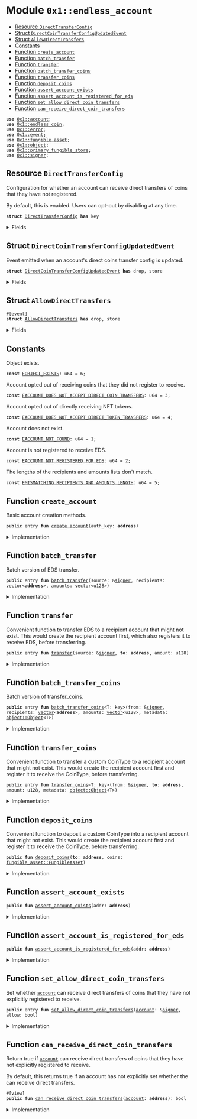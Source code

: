 
<a id="0x1_endless_account"></a>

# Module `0x1::endless_account`



-  [Resource `DirectTransferConfig`](#0x1_endless_account_DirectTransferConfig)
-  [Struct `DirectCoinTransferConfigUpdatedEvent`](#0x1_endless_account_DirectCoinTransferConfigUpdatedEvent)
-  [Struct `AllowDirectTransfers`](#0x1_endless_account_AllowDirectTransfers)
-  [Constants](#@Constants_0)
-  [Function `create_account`](#0x1_endless_account_create_account)
-  [Function `batch_transfer`](#0x1_endless_account_batch_transfer)
-  [Function `transfer`](#0x1_endless_account_transfer)
-  [Function `batch_transfer_coins`](#0x1_endless_account_batch_transfer_coins)
-  [Function `transfer_coins`](#0x1_endless_account_transfer_coins)
-  [Function `deposit_coins`](#0x1_endless_account_deposit_coins)
-  [Function `assert_account_exists`](#0x1_endless_account_assert_account_exists)
-  [Function `assert_account_is_registered_for_eds`](#0x1_endless_account_assert_account_is_registered_for_eds)
-  [Function `set_allow_direct_coin_transfers`](#0x1_endless_account_set_allow_direct_coin_transfers)
-  [Function `can_receive_direct_coin_transfers`](#0x1_endless_account_can_receive_direct_coin_transfers)


<pre><code><b>use</b> <a href="account.md#0x1_account">0x1::account</a>;
<b>use</b> <a href="endless_coin.md#0x1_endless_coin">0x1::endless_coin</a>;
<b>use</b> <a href="../../endless-stdlib/../move-stdlib/doc/error.md#0x1_error">0x1::error</a>;
<b>use</b> <a href="event.md#0x1_event">0x1::event</a>;
<b>use</b> <a href="fungible_asset.md#0x1_fungible_asset">0x1::fungible_asset</a>;
<b>use</b> <a href="object.md#0x1_object">0x1::object</a>;
<b>use</b> <a href="primary_fungible_store.md#0x1_primary_fungible_store">0x1::primary_fungible_store</a>;
<b>use</b> <a href="../../endless-stdlib/../move-stdlib/doc/signer.md#0x1_signer">0x1::signer</a>;
</code></pre>



<a id="0x1_endless_account_DirectTransferConfig"></a>

## Resource `DirectTransferConfig`

Configuration for whether an account can receive direct transfers of coins that they have not registered.

By default, this is enabled. Users can opt-out by disabling at any time.


<pre><code><b>struct</b> <a href="endless_account.md#0x1_endless_account_DirectTransferConfig">DirectTransferConfig</a> <b>has</b> key
</code></pre>



<details>
<summary>Fields</summary>


<dl>
<dt>
<code>allow_arbitrary_coin_transfers: bool</code>
</dt>
<dd>

</dd>
</dl>


</details>

<a id="0x1_endless_account_DirectCoinTransferConfigUpdatedEvent"></a>

## Struct `DirectCoinTransferConfigUpdatedEvent`

Event emitted when an account's direct coins transfer config is updated.


<pre><code><b>struct</b> <a href="endless_account.md#0x1_endless_account_DirectCoinTransferConfigUpdatedEvent">DirectCoinTransferConfigUpdatedEvent</a> <b>has</b> drop, store
</code></pre>



<details>
<summary>Fields</summary>


<dl>
<dt>
<code>new_allow_direct_transfers: bool</code>
</dt>
<dd>

</dd>
</dl>


</details>

<a id="0x1_endless_account_AllowDirectTransfers"></a>

## Struct `AllowDirectTransfers`



<pre><code>#[<a href="event.md#0x1_event">event</a>]
<b>struct</b> <a href="endless_account.md#0x1_endless_account_AllowDirectTransfers">AllowDirectTransfers</a> <b>has</b> drop, store
</code></pre>



<details>
<summary>Fields</summary>


<dl>
<dt>
<code><a href="account.md#0x1_account">account</a>: <b>address</b></code>
</dt>
<dd>

</dd>
<dt>
<code>new_allow_direct_transfers: bool</code>
</dt>
<dd>

</dd>
</dl>


</details>

<a id="@Constants_0"></a>

## Constants


<a id="0x1_endless_account_EOBJECT_EXISTS"></a>

Object exists.


<pre><code><b>const</b> <a href="endless_account.md#0x1_endless_account_EOBJECT_EXISTS">EOBJECT_EXISTS</a>: u64 = 6;
</code></pre>



<a id="0x1_endless_account_EACCOUNT_DOES_NOT_ACCEPT_DIRECT_COIN_TRANSFERS"></a>

Account opted out of receiving coins that they did not register to receive.


<pre><code><b>const</b> <a href="endless_account.md#0x1_endless_account_EACCOUNT_DOES_NOT_ACCEPT_DIRECT_COIN_TRANSFERS">EACCOUNT_DOES_NOT_ACCEPT_DIRECT_COIN_TRANSFERS</a>: u64 = 3;
</code></pre>



<a id="0x1_endless_account_EACCOUNT_DOES_NOT_ACCEPT_DIRECT_TOKEN_TRANSFERS"></a>

Account opted out of directly receiving NFT tokens.


<pre><code><b>const</b> <a href="endless_account.md#0x1_endless_account_EACCOUNT_DOES_NOT_ACCEPT_DIRECT_TOKEN_TRANSFERS">EACCOUNT_DOES_NOT_ACCEPT_DIRECT_TOKEN_TRANSFERS</a>: u64 = 4;
</code></pre>



<a id="0x1_endless_account_EACCOUNT_NOT_FOUND"></a>

Account does not exist.


<pre><code><b>const</b> <a href="endless_account.md#0x1_endless_account_EACCOUNT_NOT_FOUND">EACCOUNT_NOT_FOUND</a>: u64 = 1;
</code></pre>



<a id="0x1_endless_account_EACCOUNT_NOT_REGISTERED_FOR_EDS"></a>

Account is not registered to receive EDS.


<pre><code><b>const</b> <a href="endless_account.md#0x1_endless_account_EACCOUNT_NOT_REGISTERED_FOR_EDS">EACCOUNT_NOT_REGISTERED_FOR_EDS</a>: u64 = 2;
</code></pre>



<a id="0x1_endless_account_EMISMATCHING_RECIPIENTS_AND_AMOUNTS_LENGTH"></a>

The lengths of the recipients and amounts lists don't match.


<pre><code><b>const</b> <a href="endless_account.md#0x1_endless_account_EMISMATCHING_RECIPIENTS_AND_AMOUNTS_LENGTH">EMISMATCHING_RECIPIENTS_AND_AMOUNTS_LENGTH</a>: u64 = 5;
</code></pre>



<a id="0x1_endless_account_create_account"></a>

## Function `create_account`

Basic account creation methods.


<pre><code><b>public</b> entry <b>fun</b> <a href="endless_account.md#0x1_endless_account_create_account">create_account</a>(auth_key: <b>address</b>)
</code></pre>



<details>
<summary>Implementation</summary>


<pre><code><b>public</b> entry <b>fun</b> <a href="endless_account.md#0x1_endless_account_create_account">create_account</a>(auth_key: <b>address</b>) {
    <b>assert</b>!(!<a href="object.md#0x1_object_is_object">object::is_object</a>(auth_key), <a href="../../endless-stdlib/../move-stdlib/doc/error.md#0x1_error_invalid_argument">error::invalid_argument</a>(<a href="endless_account.md#0x1_endless_account_EOBJECT_EXISTS">EOBJECT_EXISTS</a>));
    <b>let</b> <a href="../../endless-stdlib/../move-stdlib/doc/signer.md#0x1_signer">signer</a> = <a href="account.md#0x1_account_create_account">account::create_account</a>(auth_key);
    <a href="primary_fungible_store.md#0x1_primary_fungible_store_ensure_primary_store_exists">primary_fungible_store::ensure_primary_store_exists</a>(<a href="../../endless-stdlib/../move-stdlib/doc/signer.md#0x1_signer_address_of">signer::address_of</a>(&<a href="../../endless-stdlib/../move-stdlib/doc/signer.md#0x1_signer">signer</a>), <a href="endless_coin.md#0x1_endless_coin_get_metadata">endless_coin::get_metadata</a>());
}
</code></pre>



</details>

<a id="0x1_endless_account_batch_transfer"></a>

## Function `batch_transfer`

Batch version of EDS transfer.


<pre><code><b>public</b> entry <b>fun</b> <a href="endless_account.md#0x1_endless_account_batch_transfer">batch_transfer</a>(source: &<a href="../../endless-stdlib/../move-stdlib/doc/signer.md#0x1_signer">signer</a>, recipients: <a href="../../endless-stdlib/../move-stdlib/doc/vector.md#0x1_vector">vector</a>&lt;<b>address</b>&gt;, amounts: <a href="../../endless-stdlib/../move-stdlib/doc/vector.md#0x1_vector">vector</a>&lt;u128&gt;)
</code></pre>



<details>
<summary>Implementation</summary>


<pre><code><b>public</b> entry <b>fun</b> <a href="endless_account.md#0x1_endless_account_batch_transfer">batch_transfer</a>(source: &<a href="../../endless-stdlib/../move-stdlib/doc/signer.md#0x1_signer">signer</a>, recipients: <a href="../../endless-stdlib/../move-stdlib/doc/vector.md#0x1_vector">vector</a>&lt;<b>address</b>&gt;, amounts: <a href="../../endless-stdlib/../move-stdlib/doc/vector.md#0x1_vector">vector</a>&lt;u128&gt;) {
    <b>let</b> recipients_len = <a href="../../endless-stdlib/../move-stdlib/doc/vector.md#0x1_vector_length">vector::length</a>(&recipients);
    <b>assert</b>!(
        recipients_len == <a href="../../endless-stdlib/../move-stdlib/doc/vector.md#0x1_vector_length">vector::length</a>(&amounts),
        <a href="../../endless-stdlib/../move-stdlib/doc/error.md#0x1_error_invalid_argument">error::invalid_argument</a>(<a href="endless_account.md#0x1_endless_account_EMISMATCHING_RECIPIENTS_AND_AMOUNTS_LENGTH">EMISMATCHING_RECIPIENTS_AND_AMOUNTS_LENGTH</a>),
    );

    <a href="../../endless-stdlib/../move-stdlib/doc/vector.md#0x1_vector_enumerate_ref">vector::enumerate_ref</a>(&recipients, |i, <b>to</b>| {
        <b>let</b> amount = *<a href="../../endless-stdlib/../move-stdlib/doc/vector.md#0x1_vector_borrow">vector::borrow</a>(&amounts, i);
        <a href="endless_account.md#0x1_endless_account_transfer">transfer</a>(source, *<b>to</b>, amount);
    });
}
</code></pre>



</details>

<a id="0x1_endless_account_transfer"></a>

## Function `transfer`

Convenient function to transfer EDS to a recipient account that might not exist.
This would create the recipient account first, which also registers it to receive EDS, before transferring.


<pre><code><b>public</b> entry <b>fun</b> <a href="endless_account.md#0x1_endless_account_transfer">transfer</a>(source: &<a href="../../endless-stdlib/../move-stdlib/doc/signer.md#0x1_signer">signer</a>, <b>to</b>: <b>address</b>, amount: u128)
</code></pre>



<details>
<summary>Implementation</summary>


<pre><code><b>public</b> entry <b>fun</b> <a href="endless_account.md#0x1_endless_account_transfer">transfer</a>(source: &<a href="../../endless-stdlib/../move-stdlib/doc/signer.md#0x1_signer">signer</a>, <b>to</b>: <b>address</b>, amount: u128) {
    <b>if</b> (!<a href="account.md#0x1_account_exists_at">account::exists_at</a>(<b>to</b>) && !<a href="object.md#0x1_object_is_object">object::is_object</a>(<b>to</b>)) {
        <a href="endless_account.md#0x1_endless_account_create_account">create_account</a>(<b>to</b>)
    };
    <a href="primary_fungible_store.md#0x1_primary_fungible_store_transfer">primary_fungible_store::transfer</a>(source, <a href="endless_coin.md#0x1_endless_coin_get_metadata">endless_coin::get_metadata</a>(), <b>to</b>, amount);
}
</code></pre>



</details>

<a id="0x1_endless_account_batch_transfer_coins"></a>

## Function `batch_transfer_coins`

Batch version of transfer_coins.


<pre><code><b>public</b> entry <b>fun</b> <a href="endless_account.md#0x1_endless_account_batch_transfer_coins">batch_transfer_coins</a>&lt;T: key&gt;(from: &<a href="../../endless-stdlib/../move-stdlib/doc/signer.md#0x1_signer">signer</a>, recipients: <a href="../../endless-stdlib/../move-stdlib/doc/vector.md#0x1_vector">vector</a>&lt;<b>address</b>&gt;, amounts: <a href="../../endless-stdlib/../move-stdlib/doc/vector.md#0x1_vector">vector</a>&lt;u128&gt;, metadata: <a href="object.md#0x1_object_Object">object::Object</a>&lt;T&gt;)
</code></pre>



<details>
<summary>Implementation</summary>


<pre><code><b>public</b> entry <b>fun</b> <a href="endless_account.md#0x1_endless_account_batch_transfer_coins">batch_transfer_coins</a>&lt;T: key&gt;(
    from: &<a href="../../endless-stdlib/../move-stdlib/doc/signer.md#0x1_signer">signer</a>, recipients: <a href="../../endless-stdlib/../move-stdlib/doc/vector.md#0x1_vector">vector</a>&lt;<b>address</b>&gt;, amounts: <a href="../../endless-stdlib/../move-stdlib/doc/vector.md#0x1_vector">vector</a>&lt;u128&gt;, metadata: Object&lt;T&gt;) <b>acquires</b> <a href="endless_account.md#0x1_endless_account_DirectTransferConfig">DirectTransferConfig</a> {
    <b>let</b> recipients_len = <a href="../../endless-stdlib/../move-stdlib/doc/vector.md#0x1_vector_length">vector::length</a>(&recipients);
    <b>assert</b>!(
        recipients_len == <a href="../../endless-stdlib/../move-stdlib/doc/vector.md#0x1_vector_length">vector::length</a>(&amounts),
        <a href="../../endless-stdlib/../move-stdlib/doc/error.md#0x1_error_invalid_argument">error::invalid_argument</a>(<a href="endless_account.md#0x1_endless_account_EMISMATCHING_RECIPIENTS_AND_AMOUNTS_LENGTH">EMISMATCHING_RECIPIENTS_AND_AMOUNTS_LENGTH</a>),
    );

    <a href="../../endless-stdlib/../move-stdlib/doc/vector.md#0x1_vector_enumerate_ref">vector::enumerate_ref</a>(&recipients, |i, <b>to</b>| {
        <b>let</b> amount = *<a href="../../endless-stdlib/../move-stdlib/doc/vector.md#0x1_vector_borrow">vector::borrow</a>(&amounts, i);
        <a href="endless_account.md#0x1_endless_account_transfer_coins">transfer_coins</a>(from, *<b>to</b>, amount, metadata);
    });
}
</code></pre>



</details>

<a id="0x1_endless_account_transfer_coins"></a>

## Function `transfer_coins`

Convenient function to transfer a custom CoinType to a recipient account that might not exist.
This would create the recipient account first and register it to receive the CoinType, before transferring.


<pre><code><b>public</b> entry <b>fun</b> <a href="endless_account.md#0x1_endless_account_transfer_coins">transfer_coins</a>&lt;T: key&gt;(from: &<a href="../../endless-stdlib/../move-stdlib/doc/signer.md#0x1_signer">signer</a>, <b>to</b>: <b>address</b>, amount: u128, metadata: <a href="object.md#0x1_object_Object">object::Object</a>&lt;T&gt;)
</code></pre>



<details>
<summary>Implementation</summary>


<pre><code><b>public</b> entry <b>fun</b> <a href="endless_account.md#0x1_endless_account_transfer_coins">transfer_coins</a>&lt;T: key&gt;(from: &<a href="../../endless-stdlib/../move-stdlib/doc/signer.md#0x1_signer">signer</a>, <b>to</b>: <b>address</b>, amount: u128, metadata: Object&lt;T&gt;) <b>acquires</b> <a href="endless_account.md#0x1_endless_account_DirectTransferConfig">DirectTransferConfig</a> {
    <b>let</b> fa = <a href="primary_fungible_store.md#0x1_primary_fungible_store_withdraw">primary_fungible_store::withdraw</a>(from, metadata, amount);
    <b>spec</b> {
        <b>assume</b> fa.metadata.inner == metadata.inner;
    };
    <a href="endless_account.md#0x1_endless_account_deposit_coins">deposit_coins</a>(<b>to</b>, fa);
}
</code></pre>



</details>

<a id="0x1_endless_account_deposit_coins"></a>

## Function `deposit_coins`

Convenient function to deposit a custom CoinType into a recipient account that might not exist.
This would create the recipient account first and register it to receive the CoinType, before transferring.


<pre><code><b>public</b> <b>fun</b> <a href="endless_account.md#0x1_endless_account_deposit_coins">deposit_coins</a>(<b>to</b>: <b>address</b>, coins: <a href="fungible_asset.md#0x1_fungible_asset_FungibleAsset">fungible_asset::FungibleAsset</a>)
</code></pre>



<details>
<summary>Implementation</summary>


<pre><code><b>public</b> <b>fun</b> <a href="endless_account.md#0x1_endless_account_deposit_coins">deposit_coins</a>(<b>to</b>: <b>address</b>, coins: FungibleAsset) <b>acquires</b> <a href="endless_account.md#0x1_endless_account_DirectTransferConfig">DirectTransferConfig</a> {
    <b>if</b> (!<a href="account.md#0x1_account_exists_at">account::exists_at</a>(<b>to</b>) && !<a href="object.md#0x1_object_is_object">object::is_object</a>(<b>to</b>)) {
        <a href="endless_account.md#0x1_endless_account_create_account">create_account</a>(<b>to</b>);
    };
    <b>let</b> fa_metadata = <a href="fungible_asset.md#0x1_fungible_asset_asset_metadata">fungible_asset::asset_metadata</a>(&coins);
    <b>if</b> (!<a href="primary_fungible_store.md#0x1_primary_fungible_store_primary_store_exists">primary_fungible_store::primary_store_exists</a>&lt;Metadata&gt;(<b>to</b>, fa_metadata)) {
        <b>assert</b>!(
            <a href="endless_account.md#0x1_endless_account_can_receive_direct_coin_transfers">can_receive_direct_coin_transfers</a>(<b>to</b>),
            <a href="../../endless-stdlib/../move-stdlib/doc/error.md#0x1_error_permission_denied">error::permission_denied</a>(<a href="endless_account.md#0x1_endless_account_EACCOUNT_DOES_NOT_ACCEPT_DIRECT_COIN_TRANSFERS">EACCOUNT_DOES_NOT_ACCEPT_DIRECT_COIN_TRANSFERS</a>),
        );
        <a href="primary_fungible_store.md#0x1_primary_fungible_store_create_primary_store">primary_fungible_store::create_primary_store</a>(<b>to</b>, fa_metadata);
    };
    <a href="primary_fungible_store.md#0x1_primary_fungible_store_deposit">primary_fungible_store::deposit</a>(<b>to</b>, coins)
}
</code></pre>



</details>

<a id="0x1_endless_account_assert_account_exists"></a>

## Function `assert_account_exists`



<pre><code><b>public</b> <b>fun</b> <a href="endless_account.md#0x1_endless_account_assert_account_exists">assert_account_exists</a>(addr: <b>address</b>)
</code></pre>



<details>
<summary>Implementation</summary>


<pre><code><b>public</b> <b>fun</b> <a href="endless_account.md#0x1_endless_account_assert_account_exists">assert_account_exists</a>(addr: <b>address</b>) {
    <b>assert</b>!(<a href="account.md#0x1_account_exists_at">account::exists_at</a>(addr), <a href="../../endless-stdlib/../move-stdlib/doc/error.md#0x1_error_not_found">error::not_found</a>(<a href="endless_account.md#0x1_endless_account_EACCOUNT_NOT_FOUND">EACCOUNT_NOT_FOUND</a>));
}
</code></pre>



</details>

<a id="0x1_endless_account_assert_account_is_registered_for_eds"></a>

## Function `assert_account_is_registered_for_eds`



<pre><code><b>public</b> <b>fun</b> <a href="endless_account.md#0x1_endless_account_assert_account_is_registered_for_eds">assert_account_is_registered_for_eds</a>(addr: <b>address</b>)
</code></pre>



<details>
<summary>Implementation</summary>


<pre><code><b>public</b> <b>fun</b> <a href="endless_account.md#0x1_endless_account_assert_account_is_registered_for_eds">assert_account_is_registered_for_eds</a>(addr: <b>address</b>) {
    <a href="endless_account.md#0x1_endless_account_assert_account_exists">assert_account_exists</a>(addr);
    <b>assert</b>!(<a href="primary_fungible_store.md#0x1_primary_fungible_store_primary_store_exists">primary_fungible_store::primary_store_exists</a>(addr, <a href="endless_coin.md#0x1_endless_coin_get_metadata">endless_coin::get_metadata</a>()), <a href="../../endless-stdlib/../move-stdlib/doc/error.md#0x1_error_not_found">error::not_found</a>(<a href="endless_account.md#0x1_endless_account_EACCOUNT_NOT_REGISTERED_FOR_EDS">EACCOUNT_NOT_REGISTERED_FOR_EDS</a>));
}
</code></pre>



</details>

<a id="0x1_endless_account_set_allow_direct_coin_transfers"></a>

## Function `set_allow_direct_coin_transfers`

Set whether <code><a href="account.md#0x1_account">account</a></code> can receive direct transfers of coins that they have not explicitly registered to receive.


<pre><code><b>public</b> entry <b>fun</b> <a href="endless_account.md#0x1_endless_account_set_allow_direct_coin_transfers">set_allow_direct_coin_transfers</a>(<a href="account.md#0x1_account">account</a>: &<a href="../../endless-stdlib/../move-stdlib/doc/signer.md#0x1_signer">signer</a>, allow: bool)
</code></pre>



<details>
<summary>Implementation</summary>


<pre><code><b>public</b> entry <b>fun</b> <a href="endless_account.md#0x1_endless_account_set_allow_direct_coin_transfers">set_allow_direct_coin_transfers</a>(<a href="account.md#0x1_account">account</a>: &<a href="../../endless-stdlib/../move-stdlib/doc/signer.md#0x1_signer">signer</a>, allow: bool) <b>acquires</b> <a href="endless_account.md#0x1_endless_account_DirectTransferConfig">DirectTransferConfig</a> {
    <b>let</b> addr = <a href="../../endless-stdlib/../move-stdlib/doc/signer.md#0x1_signer_address_of">signer::address_of</a>(<a href="account.md#0x1_account">account</a>);
    <b>if</b> (<b>exists</b>&lt;<a href="endless_account.md#0x1_endless_account_DirectTransferConfig">DirectTransferConfig</a>&gt;(addr)) {
        <b>let</b> direct_transfer_config = <b>borrow_global_mut</b>&lt;<a href="endless_account.md#0x1_endless_account_DirectTransferConfig">DirectTransferConfig</a>&gt;(addr);
        // Short-circuit <b>to</b> avoid emitting an <a href="event.md#0x1_event">event</a> <b>if</b> direct transfer config is not changing.
        <b>if</b> (direct_transfer_config.allow_arbitrary_coin_transfers == allow) {
            <b>return</b>
        };

        direct_transfer_config.allow_arbitrary_coin_transfers = allow;
        emit(<a href="endless_account.md#0x1_endless_account_AllowDirectTransfers">AllowDirectTransfers</a> { <a href="account.md#0x1_account">account</a>: addr, new_allow_direct_transfers: allow });
    } <b>else</b> {
        <b>let</b> direct_transfer_config = <a href="endless_account.md#0x1_endless_account_DirectTransferConfig">DirectTransferConfig</a> {
            allow_arbitrary_coin_transfers: allow,
        };
        emit(<a href="endless_account.md#0x1_endless_account_AllowDirectTransfers">AllowDirectTransfers</a> { <a href="account.md#0x1_account">account</a>: addr, new_allow_direct_transfers: allow });
        <b>move_to</b>(<a href="account.md#0x1_account">account</a>, direct_transfer_config);
    };
}
</code></pre>



</details>

<a id="0x1_endless_account_can_receive_direct_coin_transfers"></a>

## Function `can_receive_direct_coin_transfers`

Return true if <code><a href="account.md#0x1_account">account</a></code> can receive direct transfers of coins that they have not explicitly registered to
receive.

By default, this returns true if an account has not explicitly set whether the can receive direct transfers.


<pre><code>#[view]
<b>public</b> <b>fun</b> <a href="endless_account.md#0x1_endless_account_can_receive_direct_coin_transfers">can_receive_direct_coin_transfers</a>(<a href="account.md#0x1_account">account</a>: <b>address</b>): bool
</code></pre>



<details>
<summary>Implementation</summary>


<pre><code><b>public</b> <b>fun</b> <a href="endless_account.md#0x1_endless_account_can_receive_direct_coin_transfers">can_receive_direct_coin_transfers</a>(<a href="account.md#0x1_account">account</a>: <b>address</b>): bool <b>acquires</b> <a href="endless_account.md#0x1_endless_account_DirectTransferConfig">DirectTransferConfig</a> {
    !<b>exists</b>&lt;<a href="endless_account.md#0x1_endless_account_DirectTransferConfig">DirectTransferConfig</a>&gt;(<a href="account.md#0x1_account">account</a>) ||
        <b>borrow_global</b>&lt;<a href="endless_account.md#0x1_endless_account_DirectTransferConfig">DirectTransferConfig</a>&gt;(<a href="account.md#0x1_account">account</a>).allow_arbitrary_coin_transfers
}
</code></pre>



</details>


[move-book]: https://endless.dev/move/book/SUMMARY

